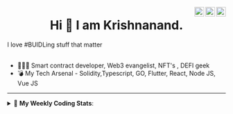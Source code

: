 <a href="https://twitter.com/incrypto32" target="_blank" rel="nofollow"><img align="right" alt="Pratik's Twitter" width="22px" src="https://cdn.jsdelivr.net/npm/simple-icons@v3/icons/twitter.svg" /></a><a href="https://www.linkedin.com/in/incrypto32" target="_blank" rel="nofollow"><img align="right" alt="Pratik's Linkdein" width="22px" src="https://cdn.jsdelivr.net/npm/simple-icons@v3/icons/linkedin.svg" /></a><a href="https://www.instagram.com/incrypto32" target="_blank" rel="nofollow"><img align="right" alt="Insta" width="22px" src="https://cdn.jsdelivr.net/npm/simple-icons@v3/icons/instagram.svg" /></a>

<center><h1> Hi 👋 I am Krishnanand. </h1></center>
I love #BUIDLing stuff that matter

 <br /> 
 <br /> 

 
- 👨🏽‍💻 Smart contract developer, Web3 evangelist, NFT's , DEFI geek
- 💣 My Tech Arsenal - Solidity,Typescript, GO, Flutter, React, Node JS, Vue JS
<!-- - 🌐 Visit my [porfolio website](https://incrypt32.github.io/) for complete background and contact. -->


---


<details> 
 <summary>🤖 <b>My Weekly Coding Stats</b>: </summary>
<br>

<!--START_SECTION:waka-->
```text
TypeScript   4 hrs 48 mins   █████████████▓░░░░░░░░░░░   54.43 % 
JSON         1 hr 49 mins    █████▒░░░░░░░░░░░░░░░░░░░   20.73 % 
Bash         55 mins         ██▓░░░░░░░░░░░░░░░░░░░░░░   10.47 % 
Solidity     44 mins         ██░░░░░░░░░░░░░░░░░░░░░░░   08.44 % 
JavaScript   18 mins         █░░░░░░░░░░░░░░░░░░░░░░░░   03.57 % 
```
<!--END_SECTION:waka-->

</details>


